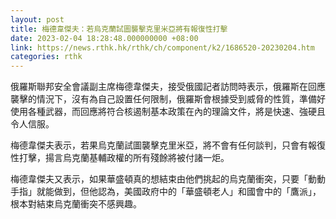 ```yaml
---
layout: post
title: 梅德韋傑夫：若烏克蘭試圖襲擊克里米亞將有報復性打擊
date: 2023-02-04 18:28:48.000000000 +08:00
link: https://news.rthk.hk/rthk/ch/component/k2/1686520-20230204.htm
categories: rthk
---
```


俄羅斯聯邦安全會議副主席梅德韋傑夫，接受俄國記者訪問時表示，俄羅斯在回應襲擊的情況下，沒有為自己設置任何限制，俄羅斯會根據受到威脅的性質，準備好使用各種武器，而回應將符合核遏制基本政策在內的理論文件，將是快速、強硬且令人信服。

梅德韋傑夫表示，若果烏克蘭試圖襲擊克里米亞，將不會有任何談判，只會有報復性打擊，揚言烏克蘭基輔政權的所有殘餘將被付諸一炬。

梅德韋傑夫又表示，如果華盛頓真的想結束由他們挑起的烏克蘭衝突，只要「動動手指」就能做到，但他認為，美國政府中的「華盛頓老人」和國會中的「鷹派」，根本對結束烏克蘭衝突不感興趣。
